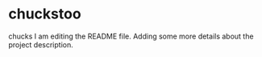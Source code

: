 # chuckstoo
chucks
I am editing the README file. Adding some more details about the project description.
